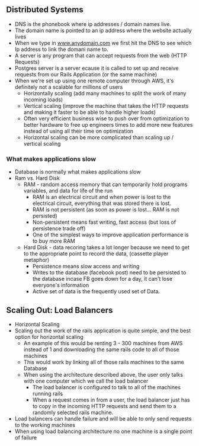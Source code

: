## Distributed Systems
  * DNS is the phonebook where ip addresses / domain names live.
  * The domain name is pointed to an ip address where the website actually lives
  * When we type in www.anydomain.com we first hit the DNS to see which Ip address to link the domani name to.
  * A server is any program that can accept requests from the web (HTTP Requests)
  * Postgres server is a server ecause it is called to set up and receive requests from our Rails Application (or the same machine)
  * When we're set up using one remote computer through AWS, it's definitely not a scalable for millions of users
    * Horizontally scaling (add many machines to split the work of many incoming loads)
    * Vertical scaling (improve the machine that takes the HTTP requests and making it faster to be able to handle higher loads)
    * Often very efficient business wise to push over from optimization to better hardware to free up engineers times to add more new features instead
    of using all their time on optimization
    * Horizontal scaling can be more complicated than scaling up / vertical scaling
### What makes applications slow
  * Database is normally what makes applications slow
  * Ram vs. Hard Disk
    * RAM - random access memory that can temporarily hold programs variables, and data for life of the run
      * RAM is an electrical circuit and when power is lost to the electrical circuit, everything that was stored there is lost.
      * RAM is not persistent (as soon as power is lost... RAM is not persisted)
      * Non-persistent means fast writing, fast access (but loss of persistence trade off)
      * One of the simplest ways to improve application performance is to buy more RAM
    * Hard Disk - data recoring takes a lot longer because we need to get to the appropriate point to record the data, (cassette player metaphor)
      * Persistence means slow access and writing
      * Writes to the database (facebook post) need to be persisted to the database incase FB goes down for a day, it can't lose everyone's information
      * Active set of data is the frequently used set of Data. 
## Scaling Out: Load Balancers
  * Horizontal Scaling
  * Scaling out the work of the rails application is quite simple, and the best option for horizontal scaling
    * An example of this would be renting 3 - 300 machines from AWS instead of 1 and downloading the same rails code to all of those machines
    * This would work by linking all of those rails machines to the same Database
    * When using the architecture described above, the user only talks with one computer which we call the load balancer
      * The load balancer is configured to talk to all of the machines running rails
      * When a request comes in from a user, the load balancer just has to copy in the incoming HTTP requests and send them to a randomly selected rails machine.
  * Load balancers can handle failure and will be able to only send requests to the working machines
  * When using load balancing architecture no one machine is a single point of failure

    
    
